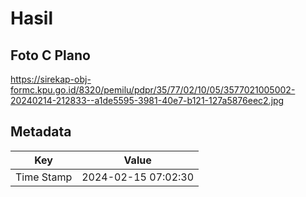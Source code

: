 # Hasil

## Foto C Plano

https://sirekap-obj-formc.kpu.go.id/8320/pemilu/pdpr/35/77/02/10/05/3577021005002-20240214-212833--a1de5595-3981-40e7-b121-127a5876eec2.jpg


## Metadata

| Key        | Value               |
| ---------- | ------------------- |
| Time Stamp | 2024-02-15 07:02:30 |



